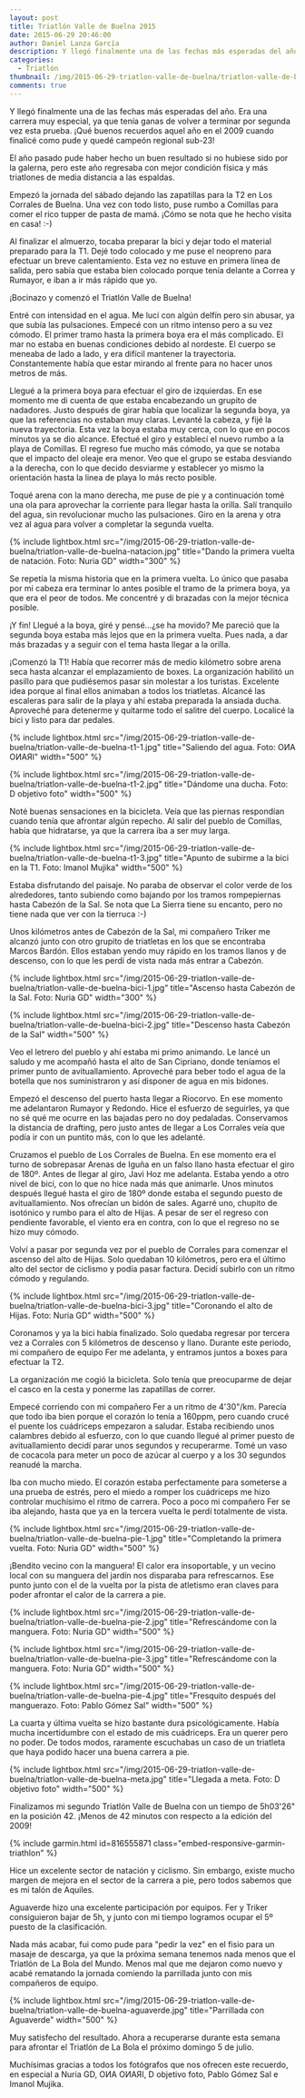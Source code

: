```yaml
---
layout: post
title: Triatlón Valle de Buelna 2015
date: 2015-06-29 20:46:00
author: Daniel Lanza García
description: Y llegó finalmente una de las fechas más esperadas del año. Era una carrera muy especial, ya que tenía ganas de volver a terminar por segunda vez esta prueba. ¡Qué buenos recuerdos aquel año en el 2009 cuando finalicé como pude y quedé campeón regional sub-23!
categories:
  - Triatlón
thumbnail: /img/2015-06-29-triatlon-valle-de-buelna/triatlon-valle-de-buelna-t1-1.jpg
comments: true
---
```


Y llegó finalmente una de las fechas más esperadas del año. Era una carrera muy especial, ya que tenía ganas de volver a terminar por segunda vez esta prueba. ¡Qué buenos recuerdos aquel año en el 2009 cuando finalicé como pude y quedé campeón regional sub-23!

El año pasado pude haber hecho un buen resultado si no hubiese sido por la galerna, pero este año regresaba con mejor condición física y más triatlones de media distancia a las espaldas.

Empezó la jornada del sábado dejando las zapatillas para la T2 en Los Corrales de Buelna. Una vez con todo listo, puse rumbo a Comillas para comer el rico tupper de pasta de mamá. ¡Cómo se nota que he hecho visita en casa! :-)

Al finalizar el almuerzo, tocaba preparar la bici y dejar todo el material preparado para la T1. Dejé todo colocado y me puse el neopreno para efectuar un breve calentamiento. Esta vez no estuve en primera línea de salida, pero sabía que estaba bien colocado porque tenía delante a Correa y Rumayor, e iban a ir más rápido que yo.

¡Bocinazo y comenzó el Triatlón Valle de Buelna!

Entré con intensidad en el agua. Me lucí con algún delfín pero sin abusar, ya que subía las pulsaciones. Empecé con un ritmo intenso pero a su vez cómodo. El primer tramo hasta la primera boya era el más complicado. El mar no estaba en buenas condiciones debido al nordeste. El cuerpo se meneaba de lado a lado, y era difícil mantener la trayectoria. Constantemente había que estar mirando al frente para no hacer unos metros de más.

Llegué a la primera boya para efectuar el giro de izquierdas. En ese momento me di cuenta de que estaba encabezando un grupito de nadadores. Justo después de girar había que localizar la segunda boya, ya que las referencias no estaban muy claras. Levanté la cabeza, y fijé la nueva trayectoria. Esta vez la boya estaba muy cerca, con lo que en pocos minutos ya se dio alcance. Efectué el giro y establecí el nuevo rumbo a la playa de Comillas. El regreso fue mucho más cómodo, ya que se notaba que el impacto del oleaje era menor. Veo que el grupo se estaba desviando a la derecha, con lo que decido desviarme y establecer yo mismo la orientación hasta la linea de playa lo más recto posible.

Toqué arena con la mano derecha, me puse de pie y a continuación tomé una ola para aprovechar la corriente para llegar hasta la orilla. Salí tranquilo del agua, sin revolucionar mucho las pulsaciones. Giro en la arena y otra vez al agua para volver a completar la segunda vuelta.

{% include lightbox.html src="/img/2015-06-29-triatlon-valle-de-buelna/triatlon-valle-de-buelna-natacion.jpg" title="Dando la primera vuelta de natación. Foto: Nuria GD" width="300" %}

Se repetía la misma historia que en la primera vuelta. Lo único que pasaba por mi cabeza era terminar lo antes posible el tramo de la primera boya, ya que era el peor de todos. Me concentré y di brazadas con la mejor técnica posible.

¡Y fin! Llegué a la boya, giré y pensé...¿se ha movido? Me pareció que la segunda boya estaba más lejos que en la primera vuelta. Pues nada, a dar más brazadas y a seguir con el tema hasta llegar a la orilla.

¡Comenzó la T1! Había que recorrer más de medio kilómetro sobre arena seca hasta alcanzar el emplazamiento de boxes. La organización habilitó un pasillo para que pudiésemos pasar sin molestar a los turistas. Excelente idea porque al final ellos animaban a todos los triatletas. Alcancé las escaleras para salir de la playa y ahí estaba preparada la ansiada ducha. Aproveché para detenerme y quitarme todo el salitre del cuerpo. Localicé la bici y listo para dar pedales.

{% include lightbox.html src="/img/2015-06-29-triatlon-valle-de-buelna/triatlon-valle-de-buelna-t1-1.jpg" title="Saliendo del agua. Foto: OИA OИAЯI" width="500" %}

{% include lightbox.html src="/img/2015-06-29-triatlon-valle-de-buelna/triatlon-valle-de-buelna-t1-2.jpg" title="Dándome una ducha. Foto: D objetivo foto" width="500" %}

Noté buenas sensaciones en la bicicleta. Veía que las piernas respondían cuando tenía que afrontar algún repecho. Al salir del pueblo de Comillas, había que hidratarse, ya que la carrera iba a ser muy larga.

{% include lightbox.html src="/img/2015-06-29-triatlon-valle-de-buelna/triatlon-valle-de-buelna-t1-3.jpg" title="Apunto de subirme a la bici en la T1. Foto: Imanol Mujika" width="500" %}

Estaba disfrutando del paisaje. No paraba de observar el color verde de los alrededores, tanto subiendo como bajando por los tramos rompepiernas hasta Cabezón de la Sal. Se nota que La Sierra tiene su encanto, pero no tiene nada que ver con la tierruca :-)

Unos kilómetros antes de Cabezón de la Sal, mi compañero Triker me alcanzó junto con otro grupito de triatletas en los que se encontraba Marcos Bardón. Ellos estaban yendo muy rápido en los tramos llanos y de descenso, con lo que les perdí de vista nada más entrar a Cabezón.

{% include lightbox.html src="/img/2015-06-29-triatlon-valle-de-buelna/triatlon-valle-de-buelna-bici-1.jpg" title="Ascenso hasta Cabezón de la Sal. Foto: Nuria GD" width="300" %}

{% include lightbox.html src="/img/2015-06-29-triatlon-valle-de-buelna/triatlon-valle-de-buelna-bici-2.jpg" title="Descenso hasta Cabezón de la Sal" width="500" %}

Veo el letrero del pueblo y ahí estaba mi primo animando. Le lancé un saludo y me acompañó hasta el alto de San Cipriano, donde teníamos el primer punto de avituallamiento. Aproveché para beber todo el agua de la botella que nos suministraron y así disponer de agua en mis bidones.

Empezó el descenso del puerto hasta llegar a Riocorvo. En ese momento me adelantaron Rumayor y Redondo. Hice el esfuerzo de seguirles, ya que no sé qué me ocurre en las bajadas pero no doy pedaladas. Conservamos la distancia de drafting, pero justo antes de llegar a Los Corrales veía que podía ir con un puntito más, con lo que les adelanté.

Cruzamos el pueblo de Los Corrales de Buelna. En ese momento era el turno de sobrepasar Arenas de Iguña en un falso llano hasta efectuar el giro de 180º. Antes de llegar al giro, Javi Hoz me adelanta. Estaba yendo a otro nivel de bici, con lo que no hice nada más que animarle. Unos minutos después llegué hasta el giro de 180º donde estaba el segundo puesto de avituallamiento. Nos ofrecían un bidón de sales. Agarré uno, chupito de isotónico y rumbo para el alto de Hijas. A pesar de ser el regreso con pendiente favorable, el viento era en contra, con lo que el regreso no se hizo muy cómodo.

Volví a pasar por segunda vez por el pueblo de Corrales para comenzar el ascenso del alto de Hijas. Solo quedaban 10 kilómetros, pero era el último alto del sector de ciclismo y podía pasar factura. Decidí subirlo con un ritmo cómodo y regulando.

{% include lightbox.html src="/img/2015-06-29-triatlon-valle-de-buelna/triatlon-valle-de-buelna-bici-3.jpg" title="Coronando el alto de Hijas. Foto: Nuria GD" width="500" %}

Coronamos y ya la bici había finalizado. Solo quedaba regresar por tercera vez a Corrales con 5 kilómetros de descenso y llano. Durante este periodo, mi compañero de equipo Fer me adelanta, y entramos juntos a boxes para efectuar la T2.

La organización me cogió la bicicleta. Solo tenía que preocuparme de dejar el casco en la cesta y ponerme las zapatillas de correr.

Empecé corriendo con mi compañero Fer a un ritmo de 4'30"/km. Parecía que todo iba bien porque el corazón lo tenía a 160ppm, pero cuando crucé el puente los cuádriceps empezaron a saludar. Estaba recibiendo unos calambres debido al esfuerzo, con lo que cuando llegué al primer puesto de avituallamiento decidí parar unos segundos y recuperarme. Tomé un vaso de cocacola para meter un poco de azúcar al cuerpo y a los 30 segundos reanudé la marcha.

Iba con mucho miedo. El corazón estaba perfectamente para someterse a una prueba de estrés, pero el miedo a romper los cuádriceps me hizo controlar muchísimo el ritmo de carrera. Poco a poco mi compañero Fer se iba alejando, hasta que ya en la tercera vuelta le perdí totalmente de vista.

{% include lightbox.html src="/img/2015-06-29-triatlon-valle-de-buelna/triatlon-valle-de-buelna-pie-1.jpg" title="Completando la primera vuelta. Foto: Nuria GD" width="500" %}

¡Bendito vecino con la manguera! El calor era insoportable, y un vecino local con su manguera del jardín nos disparaba para refrescarnos. Ese punto junto con el de la vuelta por la pista de atletismo eran claves para poder afrontar el calor de la carrera a pie.

{% include lightbox.html src="/img/2015-06-29-triatlon-valle-de-buelna/triatlon-valle-de-buelna-pie-2.jpg" title="Refrescándome con la manguera. Foto: Nuria GD" width="500" %}

{% include lightbox.html src="/img/2015-06-29-triatlon-valle-de-buelna/triatlon-valle-de-buelna-pie-3.jpg" title="Refrescándome con la manguera. Foto: Nuria GD" width="500" %}

{% include lightbox.html src="/img/2015-06-29-triatlon-valle-de-buelna/triatlon-valle-de-buelna-pie-4.jpg" title="Fresquito después del manguerazo. Foto: Pablo Gómez Sal" width="500" %}

La cuarta y última vuelta se hizo bastante dura psicológicamente. Había mucha incertidumbre con el estado de mis cuádriceps. Era un querer pero no poder. De todos modos, raramente escuchabas un caso de un triatleta que haya podido hacer una buena carrera a pie.

{% include lightbox.html src="/img/2015-06-29-triatlon-valle-de-buelna/triatlon-valle-de-buelna-meta.jpg" title="Llegada a meta. Foto: D objetivo foto" width="500" %}

Finalizamos mi segundo Triatlón Valle de Buelna con un tiempo de 5h03'26" en la posición 42. ¡Menos de 42 minutos con respecto a la edición del 2009!

{% include garmin.html id=816555871 class="embed-responsive-garmin-triathlon" %}

Hice un excelente sector de natación y ciclismo. Sin embargo, existe mucho margen de mejora en el sector de la carrera a pie, pero todos sabemos que es mi talón de Aquiles.

Aguaverde hizo una excelente participación por equipos. Fer y Triker consiguieron bajar de 5h, y junto con mi tiempo logramos ocupar el 5º puesto de la clasificación.

Nada más acabar, fui como pude para "pedir la vez" en el fisio para un masaje de descarga, ya que la próxima semana tenemos nada menos que el Triatlón de La Bola del Mundo. Menos mal que me dejaron como nuevo y acabé rematando la jornada comiendo la parrillada junto con mis compañeros de equipo.

{% include lightbox.html src="/img/2015-06-29-triatlon-valle-de-buelna/triatlon-valle-de-buelna-aguaverde.jpg" title="Parrillada con Aguaverde" width="500" %}

Muy satisfecho del resultado. Ahora a recuperarse durante esta semana para afrontar el Triatlón de La Bola el próximo domingo 5 de julio. 

Muchísimas gracias a todos los fotógrafos que nos ofrecen este recuerdo, en especial a Nuria GD, OИA OИAЯI, D objetivo foto, Pablo Gómez Sal e Imanol Mujika.
